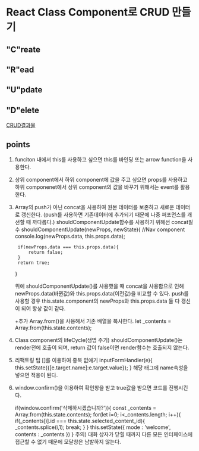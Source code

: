 # React Class Component로 CRUD 만들기  

<h2>"C"reate</h2>
<h2>"R"ead</h2>
<h2>"U"pdate</h2>
<h2>"D"elete</h2>



<a href="https://junil-git.github.io/SaengKoReact/">CRUD결과물</a>

<h2>points</h2>

1. funciton 내에서 this를 사용하고 싶으면 this를 바인딩 또는 arrow function을 사용한다.

2. 상위 component에서 하위 component에 값을 주고 싶으면 props를 사용하고
   하위 componenet에서 상위 component의 값을 바꾸기 위해서는 event를 활용한다. 

3. Array의 push가 아닌 concat을 사용하여 원본 데이터를 보존하고 새로운 데이터로 갱신한다.
   (push를 사용하면 기존데이터에 추가되기 때문에 나중 퍼포먼스를 개선할 때 까다롭다.)
    shouldComponentUpdate함수를 사용하기 위해선 concat필수
    shouldComponentUpdate(newProps, newState){          //Nav component
        console.log(newProps.data, this.props.data);

        if(newProps.data === this.props.data){          
            return false;
        }
        return true;
    }

    위에 shouldComponentUpdate()를 사용했을 때 concat을 사용함으로 인해
    newProps.data(바뀐값)와 this.props.data(이전값)을 비교할 수 있다.
    push를 사용할 경우 this.state.component의  newProps와 this.props.data 둘 다 갱신이 되어 항상 값이 같다.

    +추가 Array.from()을 사용해서 기존 배열을 복사한다.
     let _contents = Array.from(this.state.contents);

4. Class component의 lifeCycle(생명 주기)
    shouldComponentUpdate()는 render전에 호출이 되며,
    return 값이 false이면 render함수는 호출되지 않는다.

5. 리팩토링 팁
   []를 이용하여 중복 없애기
   inputFormHandler(e){
     this.setState({[e.target.name]:e.target.value});
   }
   해당 태그에 name속성을 넣으면 적용이 된다.

6. window.confirm()을 이용하여 확인창을 받고 true값을 받으면 코드를 진행시킨다.

    if(window.confirm('삭제하시겠습니까?')){ 
              const _contents = Array.from(this.state.contents);
              for(let i=0; i<_contents.length; i++){
                if(_contents[i].id === this.state.selected_content_id){
                  _contents.splice(i,1);
                  break;
                }
              }
              this.setState({
                mode : 'welcome',
                contents : _contents
              })
            }
    주의) 대화 상자가 닫힐 때까지 다른 모든 인터페이스에 접근할 수 없기 때문에 모달창은 남발하지 않는다.